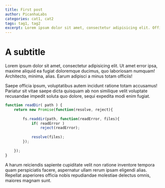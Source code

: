 ```yaml
---
title: First post
author: PicanhaLabs
categories: cat1, cat2
tags: tag1, tag2
excerpt: Lorem ipsum dolor sit amet, consectetur adipisicing elit. Officiis sunt magni sapiente voluptatum, ea sit, tempore excepturi fuga ipsa voluptate, dolores tenetur placeat dolore asperiores cupiditate. Voluptate recusandae dolores laborum.
---
```


# A subtitle

Lorem ipsum dolor sit amet, consectetur adipisicing elit. Ut amet error ipsa, maxime aliquid ea fugiat doloremque ducimus, quo laboriosam numquam! Architecto, minima, alias. Earum adipisci a minus totam officiis!

Saepe officia ipsum, voluptatibus autem incidunt ratione totam accusamus! Pariatur sit vitae saepe dicta quisquam ab non similique velit voluptate recusandae impedit soluta quo dolore, sequi expedita modi enim fugiat.

```js
function readDir( path ) {
	return new Promise(function(resolve, reject){
		
		fs.readdir(path, function(readError, files){
			if( readError )
				reject(readError);
				
			resolve(files);
		});
		
	});
}
```

A harum reiciendis sapiente cupiditate velit non ratione inventore tempora quam perspiciatis facere, aspernatur ullam rerum ipsam eligendi alias. Repellat asperiores officia nobis repudiandae molestiae delectus omnis, maiores magnam sunt.